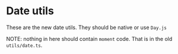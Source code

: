 # Date utils

These are the new date utils. They should be native or use `Day.js`

NOTE: nothing in here should contain `moment` code. That is in the old `utils/date.ts`.
